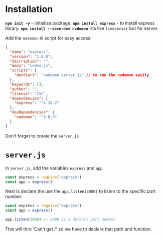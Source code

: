 # Installation

**`npm init -y`** - initialize package.
**`npm install express`** - to install express library.
**`npm install --save-dev nodemon`** -its like `liveserver` but for server.

Add the `nodemon` in script for easy access:
```json
{
  "name": "express",
  "version": "1.0.0",
  "description": "",
  "main": "index.js",
  "scripts": {
    "devStart": "nodemon server.js" // to run the nodemon easily
  },
  "keywords": [],
  "author": "",
  "license": "ISC",
  "dependencies": {
    "express": "^4.18.2"
  },
  "devDependencies": {
    "nodemon": "^3.0.3"
  }
}
```
Don't forget to create the `server.js`

# `server.js`
In `server.js`, add the variables `express` and `app`
```js
const express = require("express") 
const app = express()
```

Next is declare the use the `app.listen(3000)` to listen to the specific port number.
```js
const express = require("express")
const app = express()

app.listen(3000) // 3000 is a default port number
```
This will thro 'Can't get /' so we have to declare that path and function.

